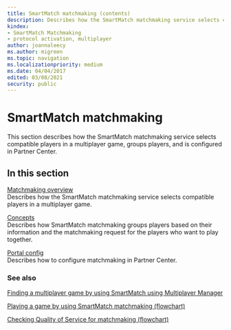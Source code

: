 ```yaml
---
title: SmartMatch matchmaking (contents)
description: Describes how the SmartMatch matchmaking service selects compatible players in a multiplayer game.
kindex:
- SmartMatch Matchmaking
- protocol activation, multiplayer
author: joannaleecy
ms.author: migreen
ms.topic: navigation
ms.localizationpriority: medium
ms.date: 04/04/2017
edited: 03/08/2021
security: public
---
```


# SmartMatch matchmaking

This section describes how the SmartMatch matchmaking service selects compatible players in a multiplayer game, groups players, and is configured in Partner Center.

## In this section  
  
[Matchmaking overview](live-matchmaking-overview.md)  
Describes how the SmartMatch matchmaking service selects compatible players in a multiplayer game.  
  
[Concepts](concepts/live-matchmaking-concepts-nav.md)  
Describes how SmartMatch matchmaking groups players based on their information and the matchmaking request for the players who want to play together.  
  
[Portal config](config/live-matchmaking-config-nav.md)  
Describes how to configure matchmaking in Partner Center.  
  



### See also

  

[Finding a multiplayer game by using SmartMatch using Multiplayer Manager](../mpm/how-to/live-play-multiplayer-with-matchmaking.md)  

[Playing a game by using SmartMatch matchmaking (flowchart)](../mpm/concepts/flowcharts/live-mpm-play-with-smartmatch-matchmaking.md)  

[Checking Quality of Service for matchmaking (flowchart)](../mpm/concepts/flowcharts/live-mpm-use-matchmaking-and-qos.md)